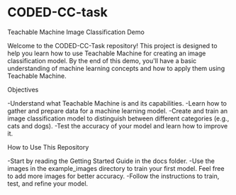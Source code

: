 # CODED-CC-task
Teachable Machine Image Classification Demo

Welcome to the CODED-CC-Task repository! This project is designed to help you learn how to use Teachable Machine for creating an image classification model. By the end of this demo, you'll have a basic understanding of machine learning concepts and how to apply them using Teachable Machine.

Objectives

-Understand what Teachable Machine is and its capabilities.
-Learn how to gather and prepare data for a machine learning model.
-Create and train an image classification model to distinguish between different categories (e.g., cats and dogs).
-Test the accuracy of your model and learn how to improve it.

How to Use This Repository

-Start by reading the Getting Started Guide in the docs folder.
-Use the images in the example_images directory to train your first model. Feel free to add more images for better accuracy.
-Follow the instructions to train, test, and refine your model.
